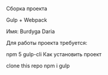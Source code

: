 Сборка проекта

Gulp + Webpack

Имя: Burdyga Daria

Для работы проекта требуется:

npm 5
gulp-cli
Как установить проект

clone this repo
npm i
gulp
